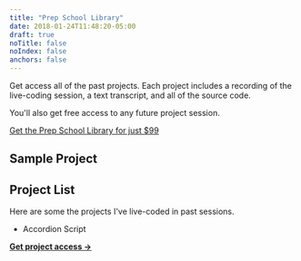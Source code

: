 ```yaml
---
title: "Prep School Library"
date: 2018-01-24T11:48:20-05:00
draft: true
noTitle: false
noIndex: false
anchors: false
---
```


Get access all of the past projects. Each project includes a recording of the live-coding session, a text transcript, and all of the source code.

You'll also get free access to any future project session.

<a class="btn btn-large" href="#">Get the Prep School Library for just $99</a>

## Sample Project



## Project List

Here are some the projects I've live-coded in past sessions.

- Accordion Script

**[Get project access &rarr;](#main)**